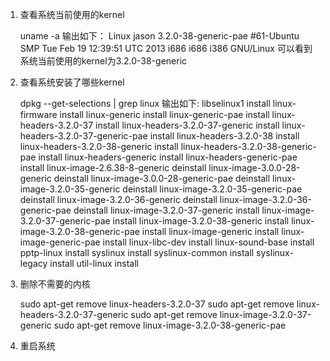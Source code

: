 1. 查看系统当前使用的kernel 
    
    uname -a
    输出如下：
    Linux jason 3.2.0-38-generic-pae #61-Ubuntu SMP Tue Feb 19 12:39:51 UTC 2013 i686 i686 i386 GNU/Linux
    可以看到系统当前使用的kernel为3.2.0-38-generic

2. 查看系统安装了哪些kernel
    
    dpkg --get-selections | grep linux
    输出如下:
    libselinux1					install
    linux-firmware				install
    linux-generic				install
    linux-generic-pae				install
    linux-headers-3.2.0-37			install
    linux-headers-3.2.0-37-generic		install
    linux-headers-3.2.0-37-generic-pae		install
    linux-headers-3.2.0-38			install
    linux-headers-3.2.0-38-generic		install
    linux-headers-3.2.0-38-generic-pae		install
    linux-headers-generic			install
    linux-headers-generic-pae			install
    linux-image-2.6.38-8-generic		deinstall
    linux-image-3.0.0-28-generic		deinstall
    linux-image-3.0.0-28-generic-pae		deinstall
    linux-image-3.2.0-35-generic		deinstall
    linux-image-3.2.0-35-generic-pae		deinstall
    linux-image-3.2.0-36-generic		deinstall
    linux-image-3.2.0-36-generic-pae		deinstall
    linux-image-3.2.0-37-generic		install
    linux-image-3.2.0-37-generic-pae		install
    linux-image-3.2.0-38-generic		install
    linux-image-3.2.0-38-generic-pae		install
    linux-image-generic				install
    linux-image-generic-pae			install
    linux-libc-dev				install
    linux-sound-base				install
    pptp-linux					install
    syslinux					install
    syslinux-common				install
    syslinux-legacy				install
    util-linux					install    

3. 删除不需要的内核 
    
    sudo apt-get remove linux-headers-3.2.0-37
    sudo apt-get remove linux-headers-3.2.0-37-generic
    sudo apt-get remove linux-image-3.2.0-37-generic 
    sudo apt-get remove linux-image-3.2.0-38-generic-pae

4. 重启系统
